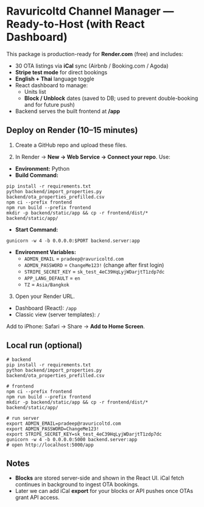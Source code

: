# Ravuricoltd Channel Manager — Ready-to-Host (with React Dashboard)

This package is production-ready for **Render.com** (free) and includes:
- 30 OTA listings via **iCal** sync (Airbnb / Booking.com / Agoda)
- **Stripe test mode** for direct bookings
- **English + Thai** language toggle
- React dashboard to manage:
  - Units list
  - **Block / Unblock** dates (saved to DB; used to prevent double-booking and for future push)
- Backend serves the built frontend at **/app**

## Deploy on Render (10–15 minutes)

1) Create a GitHub repo and upload these files.

2) In Render → **New → Web Service → Connect your repo**. Use:
- **Environment:** Python
- **Build Command:**
```
pip install -r requirements.txt
python backend/import_properties.py backend/ota_properties_prefilled.csv
npm ci --prefix frontend
npm run build --prefix frontend
mkdir -p backend/static/app && cp -r frontend/dist/* backend/static/app/
```
- **Start Command:**
```
gunicorn -w 4 -b 0.0.0.0:$PORT backend.server:app
```
- **Environment Variables:**
  - `ADMIN_EMAIL` = `pradeep@ravuricoltd.com`
  - `ADMIN_PASSWORD` = `ChangeMe123!`  (change after first login)
  - `STRIPE_SECRET_KEY` = `sk_test_4eC39HqLyjWDarjtT1zdp7dc`
  - `APP_LANG_DEFAULT` = `en`
  - `TZ` = `Asia/Bangkok`

3) Open your Render URL.  
- Dashboard (React): `/app`  
- Classic view (server templates): `/`

Add to iPhone: Safari → Share → **Add to Home Screen**.

## Local run (optional)

```
# backend
pip install -r requirements.txt
python backend/import_properties.py backend/ota_properties_prefilled.csv

# frontend
npm ci --prefix frontend
npm run build --prefix frontend
mkdir -p backend/static/app && cp -r frontend/dist/* backend/static/app/

# run server
export ADMIN_EMAIL=pradeep@ravuricoltd.com
export ADMIN_PASSWORD=ChangeMe123!
export STRIPE_SECRET_KEY=sk_test_4eC39HqLyjWDarjtT1zdp7dc
gunicorn -w 4 -b 0.0.0.0:5000 backend.server:app
# open http://localhost:5000/app
```

## Notes
- **Blocks** are stored server-side and shown in the React UI. iCal fetch continues in background to ingest OTA bookings.
- Later we can add iCal **export** for your blocks or API pushes once OTAs grant API access.
